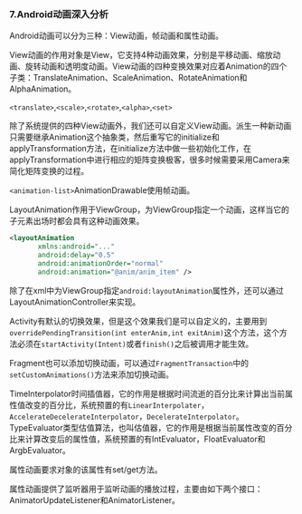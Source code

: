 ### 7.Android动画深入分析

Android动画可以分为三种：View动画，帧动画和属性动画。

View动画的作用对象是View，它支持4种动画效果，分别是平移动画、缩放动画、旋转动画和透明度动画。View动画的四种变换效果对应着Animation的四个子类：TranslateAnimation、ScaleAnimation、RotateAnimation和AlphaAnimation。

``<translate>``,``<scale>``,``<rotate>``,``<alpha>``,``<set>``

除了系统提供的四种View动画外，我们还可以自定义View动画。派生一种新动画只需要继承Animation这个抽象类，然后重写它的initialize和applyTransformation方法，在initialize方法中做一些初始化工作，在applyTransformation中进行相应的矩阵变换极客，很多时候需要采用Camera来简化矩阵变换的过程。

``<animation-list>``AnimationDrawable使用帧动画。

LayoutAnimation作用于ViewGroup，为ViewGroup指定一个动画，这样当它的子元素出场时都会具有这种动画效果。

```xml
<layoutAnimation
       xmlns:android="..."
       android:delay="0.5"
       android:animationOrder="normal"
       android:animation="@anim/anim_item" />
```

除了在xml中为ViewGroup指定``android:layoutAnimation``属性外，还可以通过LayoutAnimationController来实现。

Activity有默认的切换效果，但是这个效果我们是可以自定义的，主要用到``overridePendingTransition(int enterAnim,int exitAnim)``这个方法，这个方法必须在``startActivity(Intent)``或者``finish()``之后被调用才能生效。

Fragment也可以添加切换动画，可以通过``FragmentTransaction``中的``setCustomAnimations()``方法来添加切换动画。

TimeInterpolator时间插值器，它的作用是根据时间流逝的百分比来计算出当前属性值改变的百分比，系统预置的有``LinearInterpolater``，``AccelerateDecelerateInterpolator``，``DecelerateInterpolator``。TypeEvaluator类型估值算法，也叫估值器，它的作用是根据当前属性改变的百分比来计算改变后的属性值，系统预置的有IntEvaluator，FloatEvaluator和ArgbEvaluator。

属性动画要求对象的该属性有set/get方法。

属性动画提供了监听器用于监听动画的播放过程，主要由如下两个接口：AnimatorUpdateListener和AnimatorListener。